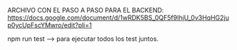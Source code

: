 ARCHIVO CON EL PASO A PASO PARA EL BACKEND:
https://docs.google.com/document/d/1wRDK5BS_0QF5f9IhjU_0v3HqHG2jup0ycUpFscYMwro/edit?pli=1

npm run test --> para ejecutar todos los test juntos. 
